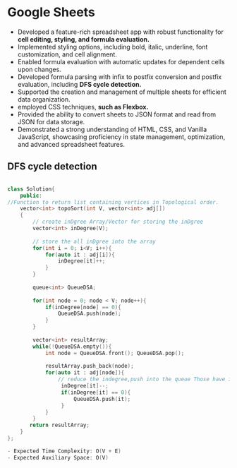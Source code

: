 # Google Sheets 

- Developed a feature-rich spreadsheet app with robust functionality for <b>cell editing, styling, and formula evaluation. </b>
- Implemented styling options, including bold, italic, underline, font customization, and cell alignment.
- Enabled formula evaluation with automatic updates for dependent cells upon changes.
- Developed formula parsing with infix to postfix conversion and postfix evaluation, including <b>DFS cycle detection.</b>
- Supported the creation and management of multiple sheets for efficient data organization.
- employed CSS techniques, <b>such as Flexbox.</b>
- Provided the ability to convert sheets to JSON format and read from JSON for data storage.
- Demonstrated a strong understanding of HTML, CSS, and Vanilla JavaScript, showcasing proficiency in state
management, optimization, and advanced spreadsheet features.

## DFS cycle detection

```cpp

class Solution{
	public:
//Function to return list containing vertices in Topological order. 
	vector<int> topoSort(int V, vector<int> adj[]) 
	{
	    // create inDgree Array/Vector for storing the inDgree 
	    vector<int> inDegree(V);
	    
	    // store the all inDgree into the array
	    for(int i = 0; i<V; i++){
	        for(auto it : adj[i]){
	            inDegree[it]++;
	        }
	    }
	    
	    queue<int> QueueDSA;
	    
	    for(int node = 0; node < V; node++){
	        if(inDegree[node] == 0){
	            QueueDSA.push(node);
	        }
	    }
	    
	    vector<int> resultArray;
	    while(!QueueDSA.empty()){
	        int node = QueueDSA.front(); QueueDSA.pop();
	        
	        resultArray.push_back(node);
	        for(auto it : adj[node]){
	            // reduce the indegree,push into the queue Those have indegree Zero
	             inDegree[it]--;
	             if(inDegree[it] == 0){
	                 QueueDSA.push(it);
	             }
	        }
	    }
	   return resultArray; 
	}
};

- Expected Time Complexity: O(V + E)
- Expected Auxiliary Space: O(V)
```